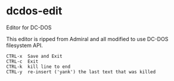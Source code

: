 # dcdos-edit

Editor for DC-DOS

This editor is ripped from Admiral and all modified to use DC-DOS filesystem API.

    CTRL-x  Save and Exit
    CTRL-c  Exit
    CTRL-k  kill line to end
    CTRL-y  re-insert ('yank') the last text that was killed

